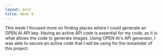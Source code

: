 ```yaml
---
layout: post
title: Week 6
---
```

This week I focused more on finding places where I could generate an OPEN AI API key. Having an active API code is essential for my code, as it is what allows the code to generate images. Using OPEN AI's API generator, I was able to secure an active code that I will be using
for the remainder of this project.
